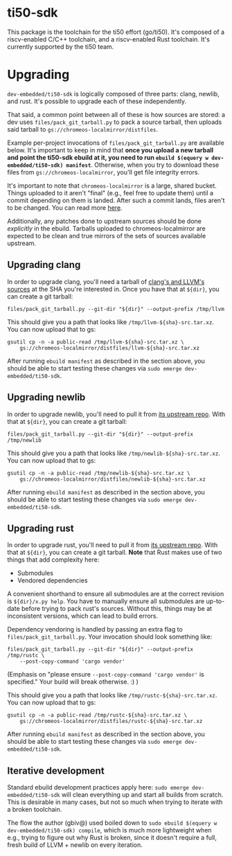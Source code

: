 # ti50-sdk

This package is the toolchain for the ti50 effort (go/ti50). It's composed of a
riscv-enabled C/C++ toolchain, and a riscv-enabled Rust toolchain. It's
currently supported by the ti50 team.

# Upgrading

`dev-embedded/ti50-sdk` is logically composed of three parts: clang, newlib, and
rust. It's possible to upgrade each of these independently.

That said, a common point between all of these is how sources are stored: a dev
uses `files/pack_git_tarball.py` to pack a source tarball, then uploads said
tarball to `gs://chromeos-localmirror/distfiles`.

Example per-project invocations of `files/pack_git_tarball.py` are available
below. It's important to keep in mind that **once you upload a new tarball and
point the ti50-sdk ebuild at it, you need to run `ebuild $(equery w
dev-embedded/ti50-sdk) manifest`**. Otherwise, when you try to download these
files from `gs://chromeos-localmirror`, you'll get file integrity errors.

It's important to note that `chromeos-localmirror` is a large, shared bucket.
Things uploaded to it aren't "final" (e.g., feel free to update them) until a
commit depending on them is landed. After such a commit lands, files aren't to
be changed. You can read more
[here](https://chromium.googlesource.com/chromiumos/docs/+/HEAD/archive_mirrors.md).

Additionally, any patches done to upstream sources should be done *explicitly*
in the ebuild. Tarballs uploaded to chromeos-localmirror are expected to be
clean and true mirrors of the sets of sources available upstream.

## Upgrading clang

In order to upgrade clang, you'll need a tarball of [clang's and LLVM's
sources](https://github.com/llvm/llvm-project) at the SHA you're interested in.
Once you have that at `${dir}`, you can create a git tarball:

```
files/pack_git_tarball.py --git-dir "${dir}" --output-prefix /tmp/llvm
```

This should give you a path that looks like `/tmp/llvm-${sha}-src.tar.xz`. You
can now upload that to gs:

```
gsutil cp -n -a public-read /tmp/llvm-${sha}-src.tar.xz \
    gs://chromeos-localmirror/distfiles/llvm-${sha}-src.tar.xz
```

After running `ebuild manifest` as described in the section above, you should be
able to start testing these changes via `sudo emerge dev-embedded/ti50-sdk`.

## Upgrading newlib

In order to upgrade newlib, you'll need to pull it from [its
upstream repo](https://sourceware.org/git/newlib-cygwin.git). With that at
`${dir}`, you can create a git tarball:

```
files/pack_git_tarball.py --git-dir "${dir}" --output-prefix /tmp/newlib
```

This should give you a path that looks like `/tmp/newlib-${sha}-src.tar.xz`. You
can now upload that to gs:

```
gsutil cp -n -a public-read /tmp/newlib-${sha}-src.tar.xz \
    gs://chromeos-localmirror/distfiles/newlib-${sha}-src.tar.xz
```

After running `ebuild manifest` as described in the section above, you should be
able to start testing these changes via `sudo emerge dev-embedded/ti50-sdk`.

## Upgrading rust

In order to upgrade rust, you'll need to pull it from [its upstream
repo](https://github.com/rust-lang/rust). With that at
`${dir}`, you can create a git tarball. **Note** that Rust makes use of two
things that add complexity here:

- Submodules
- Vendored dependencies

A convenient shorthand to ensure all submodules are at the correct revision is
`${dir}/x.py help`. You have to manually ensure all submodules are up-to-date
before trying to pack rust's sources. Without this, things may be at
inconsistent versions, which can lead to build errors.

Dependency vendoring is handled by passing an extra flag to
`files/pack_git_tarball.py`. Your invocation should look something like:

```
files/pack_git_tarball.py --git-dir "${dir}" --output-prefix /tmp/rustc \
    --post-copy-command 'cargo vendor'
```

(Emphasis on "please ensure `--post-copy-command 'cargo vendor'` is specified."
Your build will break otherwise. :) )

This should give you a path that looks like `/tmp/rustc-${sha}-src.tar.xz`. You
can now upload that to gs:

```
gsutil cp -n -a public-read /tmp/rustc-${sha}-src.tar.xz \
    gs://chromeos-localmirror/distfiles/rustc-${sha}-src.tar.xz
```

After running `ebuild manifest` as described in the section above, you should be
able to start testing these changes via `sudo emerge dev-embedded/ti50-sdk`.

## Iterative development

Standard ebuild development practices apply here: `sudo emerge
dev-embedded/ti50-sdk` will clean everything up and start all builds from
scratch. This is desirable in many cases, but not so much when trying to iterate
with a broken toolchain.

The flow the author (gbiv@) used boiled down to `sudo ebuild $(equery w
dev-embedded/ti50-sdk) compile`, which is much more lightweight when e.g.,
trying to figure out why Rust is broken, since it doesn't require a full, fresh
build of LLVM + newlib on every iteration.
